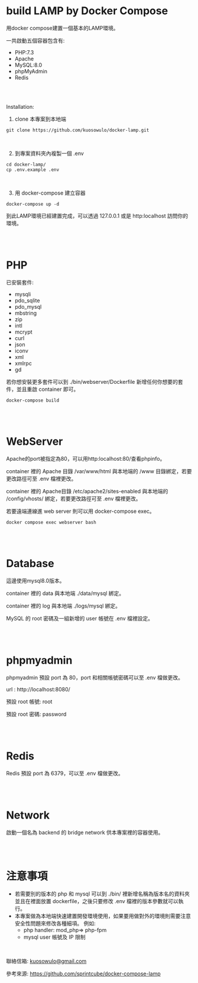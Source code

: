 # build LAMP by Docker Compose
用docker compose建置一個基本的LAMP環境。

一共啟動五個容器包含有:

- PHP:7.3
- Apache
- MySQL:8.0
- phpMyAdmin
- Redis

<br>
<br>

Installation:

1. clone 本專案到本地端
```
git clone https://github.com/kuosowulo/docker-lamp.git
```

<br>

2. 到專案資料夾內複製一個 .env
```
cd docker-lamp/
cp .env.example .env
```

<br>

3. 用 docker-compose 建立容器
```
docker-compose up -d
```

到此LAMP環境已經建置完成，可以透過 127.0.0.1 或是 http:localhost 訪問你的環境。


<br>
<br>

# PHP
已安裝套件:
- mysqli
- pdo_sqlite
- pdo_mysql
- mbstring
- zip
- intl
- mcrypt
- curl
- json
- iconv
- xml
- xmlrpc
- gd

若你想安裝更多套件可以到 ./bin/webserver/Dockerfile 新增任何你想要的套件，並且重啟 container 即可。
```
docker-compose build
```

<br>
<br>

# WebServer
Apache的port被指定為80，可以用http:localhost:80/查看phpinfo。

container 裡的 Apache 目錄 /var/www/html 與本地端的 /www 目錄綁定，若要更改路徑可至 .env 檔裡更改。

container 裡的 Apache目錄 /etc/apache2/sites-enabled 與本地端的 /config/vhosts/ 綁定，若要更改路徑可至 .env 檔裡更改。

若要遠端連線進 web server 則可以用 docker-compose exec。
```
docker compose exec webserver bash
```
<br>
<br>

# Database
這邊使用mysql8.0版本。

container 裡的 data 與本地端 ./data/mysql 綁定。

container 裡的 log 與本地端 ./logs/mysql 綁定。

MySQL 的 root 密碼及一組新增的 user 帳號在 .env 檔裡設定。

<br>
<br>

# phpmyadmin
phpmyadmin 預設 port 為 80，port 和相關帳號密碼可以至 .env 檔做更改。

url : http://localhost:8080/

預設 root 帳號: root

預設 root 密碼: password

<br>
<br>

# Redis
Redis 預設 port 為 6379，可以至 .env 檔做更改。

<br>
<br>

# Network
啟動一個名為 backend 的 bridge network 供本專案裡的容器使用。

<br>
<br>

# 注意事項
- 若需要別的版本的 php 和 mysql 可以到 ./bin/ 裡新增名稱為版本名的資料夾並且在裡面放置 dockerfile，之後只要修改 .env 檔裡的版本參數就可以執行。
- 本專案做為本地端快速建置開發環境使用，如果要用做對外的環境則需要注意安全性問題來修改各種細項。 例如:
  - php handler: mod_php=> php-fpm
  - mysql user 帳號及 IP 限制

<br>

聯絡信箱: kuosowulo@gmail.com

參考來源: https://github.com/sprintcube/docker-compose-lamp